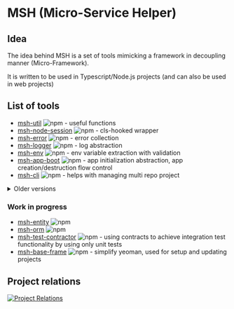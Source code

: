 # MSH (Micro-Service Helper)

## Idea

The idea behind MSH is a set of tools mimicking a framework in decoupling manner (Micro-Framework).

It is written to be used in Typescript/Node.js projects (and can also be used in web projects)

## List of tools

- [msh-util](https://github.com/beecode-rs/msh-util) ![npm](https://img.shields.io/npm/v/@beecode/msh-util) - useful functions
- [msh-node-session](https://github.com/beecode-rs/msh-node-session) ![npm](https://img.shields.io/npm/v/@beecode/msh-node-session) - cls-hooked wrapper
- [msh-error](https://github.com/beecode-rs/msh-error) ![npm](https://img.shields.io/npm/v/@beecode/msh-error) - error collection
- [msh-logger](https://github.com/beecode-rs/msh-logger) ![npm](https://img.shields.io/npm/v/@beecode/msh-logger) - log abstraction
- [msh-env](https://github.com/beecode-rs/msh-env) ![npm](https://img.shields.io/npm/v/@beecode/msh-env) - env variable extraction with validation
- [msh-app-boot](https://github.com/beecode-rs/msh-app-boot) ![npm](https://img.shields.io/npm/v/@beecode/msh-app-boot) - app initialization abstraction, app creation/destruction flow control
- [msh-cli](https://github.com/beecode-rs/msh-cli) ![npm](https://img.shields.io/npm/v/@beecode/msh-cli) - helps with managing multi repo project

<details>
  <summary>Older versions</summary>

- [msh-node-app](https://github.com/beecode-rs/msh-node-app) ![npm](https://img.shields.io/npm/v/@beecode/msh-node-app)
- [msh-node-log](https://github.com/beecode-rs/msh-node-log) ![npm](https://img.shields.io/npm/v/@beecode/msh-node-log)
- [msh-node-error](https://github.com/beecode-rs/msh-node-error) ![npm](https://img.shields.io/npm/v/@beecode/msh-node-error)
- [msh-node-env](https://github.com/beecode-rs/msh-node-env) ![npm](https://img.shields.io/npm/v/@beecode/msh-node-env)
- [msh-node-util](https://github.com/beecode-rs/msh-node-util) ![npm](https://img.shields.io/npm/v/@beecode/msh-node-util)
  
</details>

### Work in progress

- [msh-entity](https://github.com/beecode-rs/msh-entity) ![npm](https://img.shields.io/npm/v/@beecode/msh-entity)
- [msh-orm](https://github.com/beecode-rs/msh-orm) ![npm](https://img.shields.io/npm/v/@beecode/msh-orm)
- [msh-test-contractor](https://github.com/beecode-rs/msh-test-contractor) ![npm](https://img.shields.io/npm/v/@beecode/msh-test-contractor) - using contracts to achieve integration test functionality by using only unit tests
- [msh-base-frame](https://github.com/beecode-rs/msh-base-frame) ![npm](https://img.shields.io/npm/v/@beecode/msh-base-frame) - simplify yeoman, used for setup and updating projects

## Project relations
[![Project Relations](https://tinyurl.com/27xc689u)](https://tinyurl.com/27xc689u)<!--![Project Relations](./resource/diagram/project-relation.puml)-->
